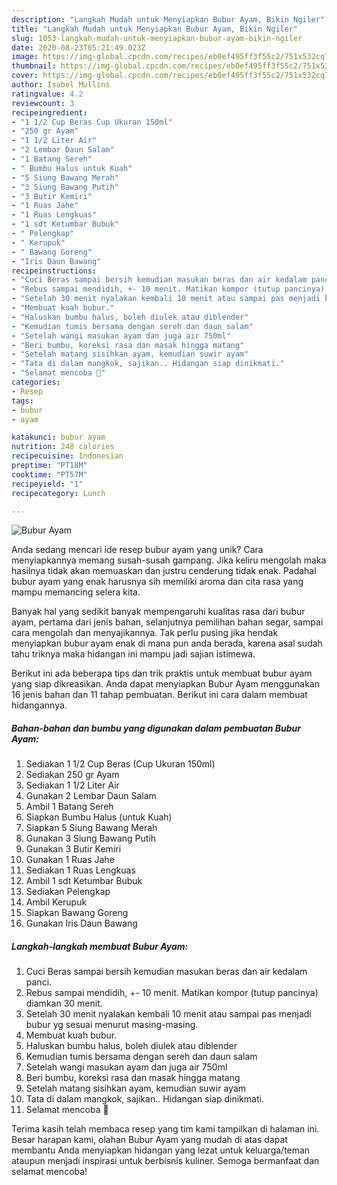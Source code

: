 ```yaml
---
description: "Langkah Mudah untuk Menyiapkan Bubur Ayam, Bikin Ngiler"
title: "Langkah Mudah untuk Menyiapkan Bubur Ayam, Bikin Ngiler"
slug: 1053-langkah-mudah-untuk-menyiapkan-bubur-ayam-bikin-ngiler
date: 2020-08-23T05:21:49.023Z
image: https://img-global.cpcdn.com/recipes/eb0ef495ff3f55c2/751x532cq70/bubur-ayam-foto-resep-utama.jpg
thumbnail: https://img-global.cpcdn.com/recipes/eb0ef495ff3f55c2/751x532cq70/bubur-ayam-foto-resep-utama.jpg
cover: https://img-global.cpcdn.com/recipes/eb0ef495ff3f55c2/751x532cq70/bubur-ayam-foto-resep-utama.jpg
author: Isabel Mullins
ratingvalue: 4.2
reviewcount: 3
recipeingredient:
- "1 1/2 Cup Beras Cup Ukuran 150ml"
- "250 gr Ayam"
- "1 1/2 Liter Air"
- "2 Lembar Daun Salam"
- "1 Batang Sereh"
- " Bumbu Halus untuk Kuah"
- "5 Siung Bawang Merah"
- "3 Siung Bawang Putih"
- "3 Butir Kemiri"
- "1 Ruas Jahe"
- "1 Ruas Lengkuas"
- "1 sdt Ketumbar Bubuk"
- " Pelengkap"
- " Kerupuk"
- " Bawang Goreng"
- "Iris Daun Bawang"
recipeinstructions:
- "Cuci Beras sampai bersih kemudian masukan beras dan air kedalam panci."
- "Rebus sampai mendidih, +- 10 menit. Matikan kompor (tutup pancinya) diamkan 30 menit."
- "Setelah 30 menit nyalakan kembali 10 menit atau sampai pas menjadi bubur yg sesuai menurut masing-masing."
- "Membuat kuah bubur."
- "Haluskan bumbu halus, boleh diulek atau diblender"
- "Kemudian tumis bersama dengan sereh dan daun salam"
- "Setelah wangi masukan ayam dan juga air 750ml"
- "Beri bumbu, koreksi rasa dan masak hingga matang"
- "Setelah matang sisihkan ayam, kemudian suwir ayam"
- "Tata di dalam mangkok, sajikan.. Hidangan siap dinikmati."
- "Selamat mencoba 🥰"
categories:
- Resep
tags:
- bubur
- ayam

katakunci: bubur ayam 
nutrition: 248 calories
recipecuisine: Indonesian
preptime: "PT18M"
cooktime: "PT57M"
recipeyield: "1"
recipecategory: Lunch

---
```



![Bubur Ayam](https://img-global.cpcdn.com/recipes/eb0ef495ff3f55c2/751x532cq70/bubur-ayam-foto-resep-utama.jpg)

Anda sedang mencari ide resep bubur ayam yang unik? Cara menyiapkannya memang susah-susah gampang. Jika keliru mengolah maka hasilnya tidak akan memuaskan dan justru cenderung tidak enak. Padahal bubur ayam yang enak harusnya sih memiliki aroma dan cita rasa yang mampu memancing selera kita.

Banyak hal yang sedikit banyak mempengaruhi kualitas rasa dari bubur ayam, pertama dari jenis bahan, selanjutnya pemilihan bahan segar, sampai cara mengolah dan menyajikannya. Tak perlu pusing jika hendak menyiapkan bubur ayam enak di mana pun anda berada, karena asal sudah tahu triknya maka hidangan ini mampu jadi sajian istimewa.




Berikut ini ada beberapa tips dan trik praktis untuk membuat bubur ayam yang siap dikreasikan. Anda dapat menyiapkan Bubur Ayam menggunakan 16 jenis bahan dan 11 tahap pembuatan. Berikut ini cara dalam membuat hidangannya.

<!--inarticleads1-->

##### Bahan-bahan dan bumbu yang digunakan dalam pembuatan Bubur Ayam:

1. Sediakan 1 1/2 Cup Beras (Cup Ukuran 150ml)
1. Sediakan 250 gr Ayam
1. Sediakan 1 1/2 Liter Air
1. Gunakan 2 Lembar Daun Salam
1. Ambil 1 Batang Sereh
1. Siapkan  Bumbu Halus (untuk Kuah)
1. Siapkan 5 Siung Bawang Merah
1. Gunakan 3 Siung Bawang Putih
1. Gunakan 3 Butir Kemiri
1. Gunakan 1 Ruas Jahe
1. Sediakan 1 Ruas Lengkuas
1. Ambil 1 sdt Ketumbar Bubuk
1. Sediakan  Pelengkap
1. Ambil  Kerupuk
1. Siapkan  Bawang Goreng
1. Gunakan Iris Daun Bawang




<!--inarticleads2-->

##### Langkah-langkah membuat Bubur Ayam:

1. Cuci Beras sampai bersih kemudian masukan beras dan air kedalam panci.
1. Rebus sampai mendidih, +- 10 menit. Matikan kompor (tutup pancinya) diamkan 30 menit.
1. Setelah 30 menit nyalakan kembali 10 menit atau sampai pas menjadi bubur yg sesuai menurut masing-masing.
1. Membuat kuah bubur.
1. Haluskan bumbu halus, boleh diulek atau diblender
1. Kemudian tumis bersama dengan sereh dan daun salam
1. Setelah wangi masukan ayam dan juga air 750ml
1. Beri bumbu, koreksi rasa dan masak hingga matang
1. Setelah matang sisihkan ayam, kemudian suwir ayam
1. Tata di dalam mangkok, sajikan.. Hidangan siap dinikmati.
1. Selamat mencoba 🥰




Terima kasih telah membaca resep yang tim kami tampilkan di halaman ini. Besar harapan kami, olahan Bubur Ayam yang mudah di atas dapat membantu Anda menyiapkan hidangan yang lezat untuk keluarga/teman ataupun menjadi inspirasi untuk berbisnis kuliner. Semoga bermanfaat dan selamat mencoba!
